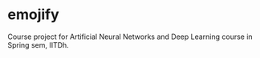 # emojify
Course project for Artificial Neural Networks and Deep Learning course in Spring sem, IITDh.
